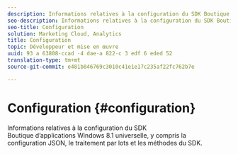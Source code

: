 ```yaml
---
description: Informations relatives à la configuration du SDK Boutique d’applications Windows 8.1 universelle, y compris la configuration JSON, le traitement par lots et les méthodes du SDK.
seo-description: Informations relatives à la configuration du SDK Boutique d’applications Windows 8.1 universelle, y compris la configuration JSON, le traitement par lots et les méthodes du SDK.
seo-title: Configuration
solution: Marketing Cloud, Analytics
title: Configuration
topic: Développeur et mise en œuvre
uuid: 93 a 63808-ccad -4 dae-a 822-c 3 edf 6 eded 52
translation-type: tm+mt
source-git-commit: e481b046769c3010c41e1e17c235af22fc762b7e

---
```



# Configuration {#configuration}

Informations relatives à la configuration du SDK Boutique d’applications Windows 8.1 universelle, y compris la configuration JSON, le traitement par lots et les méthodes du SDK.
